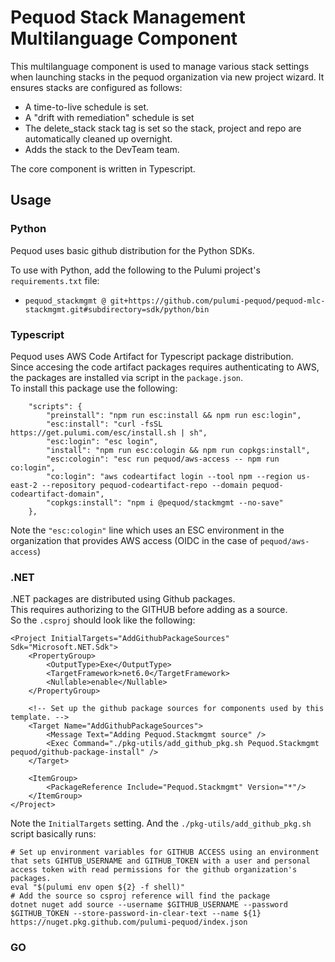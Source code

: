 # Pequod Stack Management Multilanguage Component
This multilanguage component is used to manage various stack settings when launching stacks in the pequod organization via new project wizard.
It ensures stacks are configured as follows:
* A time-to-live schedule is set.
* A "drift with remediation" schedule is set
* The delete_stack stack tag is set so the stack, project and repo are automatically cleaned up overnight.
* Adds the stack to the DevTeam team.

The core component is written in Typescript.


## Usage

### Python
Pequod uses basic github distribution for the Python SDKs.

To use with Python, add the following to the Pulumi project's `requirements.txt` file:
* `pequod_stackmgmt @ git+https://github.com/pulumi-pequod/pequod-mlc-stackmgmt.git#subdirectory=sdk/python/bin`

### Typescript
Pequod uses AWS Code Artifact for Typescript package distribution.  
Since accesing the code artifact packages requires authenticating to AWS, the packages are installed via script in the `package.json`.  
To install this package use the following:
```
    "scripts": {
        "preinstall": "npm run esc:install && npm run esc:login", 
        "esc:install": "curl -fsSL https://get.pulumi.com/esc/install.sh | sh",
        "esc:login": "esc login",
        "install": "npm run esc:cologin && npm run copkgs:install",
        "esc:cologin": "esc run pequod/aws-access -- npm run co:login",
        "co:login": "aws codeartifact login --tool npm --region us-east-2 --repository pequod-codeartifact-repo --domain pequod-codeartifact-domain",
        "copkgs:install": "npm i @pequod/stackmgmt --no-save"
    },
```

Note the `"esc:cologin"` line which uses an ESC environment in the organization that provides AWS access (OIDC in the case of `pequod/aws-access`)

### .NET
.NET packages are distributed using Github packages.  
This requires authorizing to the GITHUB before adding as a source.  
So the `.csproj` should look like the following:
```
<Project InitialTargets="AddGithubPackageSources" Sdk="Microsoft.NET.Sdk">
    <PropertyGroup>
        <OutputType>Exe</OutputType>
        <TargetFramework>net6.0</TargetFramework>
        <Nullable>enable</Nullable>
    </PropertyGroup>

    <!-- Set up the github package sources for components used by this template. -->
    <Target Name="AddGithubPackageSources">
        <Message Text="Adding Pequod.Stackmgmt source" />
        <Exec Command="./pkg-utils/add_github_pkg.sh Pequod.Stackmgmt pequod/github-package-install" />
    </Target> 

    <ItemGroup>
        <PackageReference Include="Pequod.Stackmgmt" Version="*"/>
    </ItemGroup>
</Project>
```

Note the `InitialTargets` setting. And the `./pkg-utils/add_github_pkg.sh` script basically runs:  
```
# Set up environment variables for GITHUB ACCESS using an environment that sets GIHTUB_USERNAME and GITHUB_TOKEN with a user and personal access token with read permissions for the github organization's packages.
eval "$(pulumi env open ${2} -f shell)"
# Add the source so csproj reference will find the package
dotnet nuget add source --username $GITHUB_USERNAME --password $GITHUB_TOKEN --store-password-in-clear-text --name ${1} https://nuget.pkg.github.com/pulumi-pequod/index.json
```

### GO
